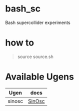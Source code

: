 
# bash_sc
Bash supercollider experiments


# how to

> source source.sh

# Available Ugens

| **Ugen** | **docs**                                   |
|----------|--------------------------------------------|
| sinosc   | [SinOsc](https://doc.sccode.org/Classes/SinOsc.html) |
